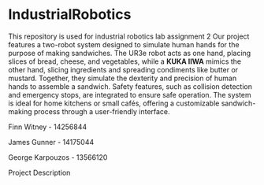 # IndustrialRobotics
This repository is used for industrial robotics lab assignment 2
Our project features a two-robot system designed to simulate human hands for the purpose of making sandwiches. The UR3e robot acts as one hand, placing slices of bread, cheese, and vegetables, while a **KUKA IIWA** mimics the other hand, slicing ingredients and spreading condiments like butter or mustard. Together, they simulate the dexterity and precision of human hands to assemble a sandwich. Safety features, such as collision detection and emergency stops, are integrated to ensure safe operation. The system is ideal for home kitchens or small cafés, offering a customizable sandwich-making process through a user-friendly interface.

Finn Witney - 14256844

James Gunner - 14175044

George Karpouzos - 13566120

Project Description
